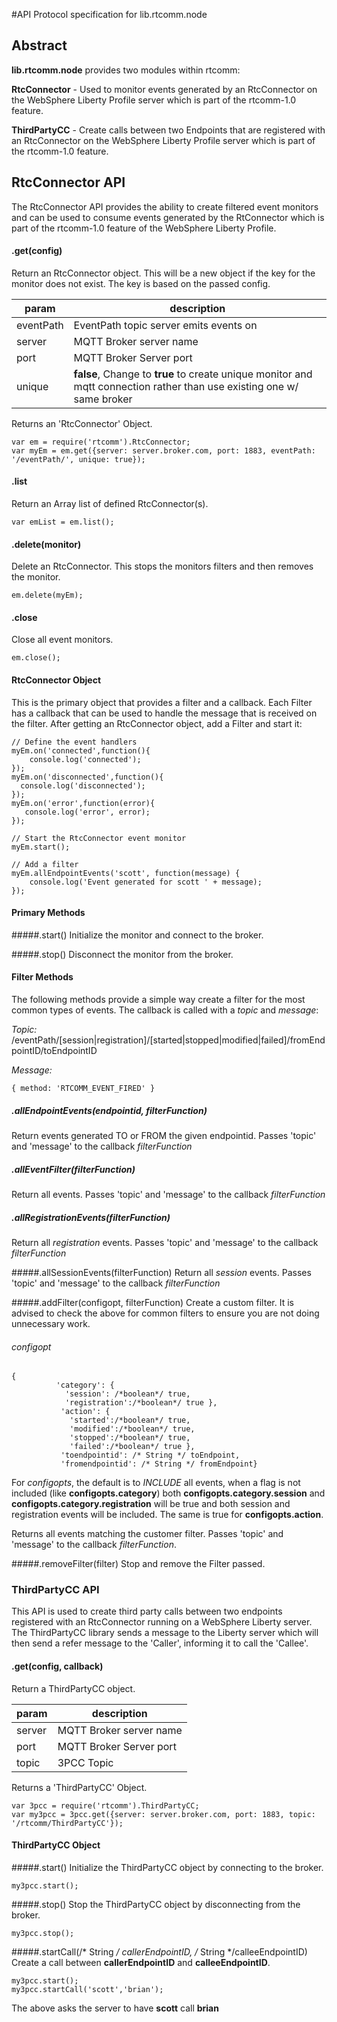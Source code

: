 #API Protocol specification for lib.rtcomm.node 

## Abstract

**lib.rtcomm.node** provides two modules within rtcomm:

**RtcConnector** - Used to monitor events generated by an RtcConnector on the WebSphere Liberty Profile server which is part of the rtcomm-1.0 feature.

**ThirdPartyCC** - Create calls between two Endpoints that are registered with an RtcConnector on the WebSphere Liberty Profile server which is part of the rtcomm-1.0 feature. 

## RtcConnector API

The RtcConnector API provides the ability to create filtered event monitors and can be used to consume events generated by the RtConnector which is part of the 
rtcomm-1.0 feature of the WebSphere Liberty Profile.

#### .get(config)
Return an RtcConnector object.  This will be a new object if the key for the monitor does not exist.  The key is based on the passed config.

|param | description |
|-------|------------|
|eventPath| EventPath topic server emits events on|
|server| MQTT Broker server name|
|port|  MQTT Broker Server port|
|unique|  **false**, Change to **true** to create unique monitor and mqtt connection rather than use existing one w/ same broker |

Returns an 'RtcConnector' Object.

```
var em = require('rtcomm').RtcConnector;
var myEm = em.get({server: server.broker.com, port: 1883, eventPath: '/eventPath/', unique: true});

```

#### .list
Return an Array list of defined RtcConnector(s). 

```
var emList = em.list();
```

#### .delete(monitor)
Delete an RtcConnector. This stops the monitors filters and then removes the monitor.
```
em.delete(myEm);
```

#### .close
Close all event monitors.
``` 
em.close();
```

#### RtcConnector Object
This is the primary object that provides a filter and a callback.  Each Filter has a callback that can be used to handle the message that is received on the filter.  After getting an RtcConnector object, add a Filter and start it:

```
// Define the event handlers
myEm.on('connected',function(){
	console.log('connected');
});
myEm.on('disconnected',function(){
  console.log('disconnected');
});
myEm.on('error',function(error){
   console.log('error', error);
});

// Start the RtcConnector event monitor
myEm.start();

// Add a filter
myEm.allEndpointEvents('scott', function(message) {
	console.log('Event generated for scott ' + message);
});
```

#### Primary Methods
 
#####.start()
 Initialize the monitor and connect to the broker.
 
#####.stop()
 Disconnect the monitor from the broker.


#### Filter Methods
The following methods provide a simple way create a filter for the most common types of events.  The callback is called with a *topic* and *message*:

*Topic:*  /eventPath/[session|registration]/[started|stopped|modified|failed]/fromEndpointID/toEndpointID 

*Message:* 

```
{ method: 'RTCOMM_EVENT_FIRED' }
```

##### .allEndpointEvents(endpointid, filterFunction)
Return events generated TO or FROM the given endpointid.   Passes 'topic' and 'message'  to the callback *filterFunction*

##### .allEventFilter(filterFunction)
Return all events.   Passes 'topic' and 'message' to the callback *filterFunction*

##### .allRegistrationEvents(filterFunction)
Return all *registration* events.   Passes 'topic' and 'message'  to the callback *filterFunction*

#####.allSessionEvents(filterFunction)
Return all *session* events.   Passes 'topic' and 'message'  to the callback *filterFunction*

#####.addFilter(configopt, filterFunction)
Create a custom filter.  It is advised to check the above for common filters to ensure you are not doing unnecessary work.

###### configopt
```
{
          'category': {
            'session': /*boolean*/ true, 
            'registration':/*boolean*/ true },
           'action': {
             'started':/*boolean*/ true,
             'modified':/*boolean*/ true,
             'stopped':/*boolean*/ true, 
             'failed':/*boolean*/ true },
           'toendpointid': /* String */ toEndpoint,
           'fromendpointid': /* String */ fromEndpoint}
```
For *configopts*, the default is to *INCLUDE* all events, when a flag is not included (like **configopts.category**) both **configopts.category.session** and **configopts.category.registration** will be true and both session and registration events will be included.  The same is true for **configopts.action**.   

Returns all events matching the customer filter.  Passes 'topic' and 'message' to the callback *filterFunction*.


#####.removeFilter(filter)
 Stop and remove the Filter passed.
 
 
### ThirdPartyCC API
This API is used to create third party calls between two endpoints registered with an RtcConnector running on a WebSphere Liberty server.  
The ThirdPartyCC library sends a message to the Liberty server which will then send a refer message to the 'Caller', informing it to call the 'Callee'.  

#### .get(config, callback)

Return a ThirdPartyCC object.  

|param | description |
|-------|------------|
|server| MQTT Broker server name|
|port|  MQTT Broker Server port|
|topic| 3PCC Topic |

Returns a 'ThirdPartyCC' Object.

```
var 3pcc = require('rtcomm').ThirdPartyCC;
var my3pcc = 3pcc.get({server: server.broker.com, port: 1883, topic: '/rtcomm/ThirdPartyCC'});
```

#### ThirdPartyCC Object

#####.start()
Initialize the ThirdPartyCC object by connecting to the broker.
```
my3pcc.start();
```

#####.stop()
Stop the ThirdPartyCC object by disconnecting from the broker.
```
my3pcc.stop();
```

#####.startCall(/* String */ callerEndpointID, /* String */calleeEndpointID)
Create a call between **callerEndpointID** and **calleeEndpointID**.  
```
my3pcc.start();
my3pcc.startCall('scott','brian');
```
The above asks the server to have **scott** call **brian**






